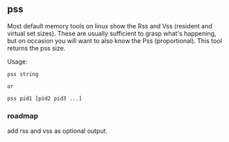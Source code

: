 ## pss

Most default memory tools on linux show the Rss and Vss (resident and virtual set sizes).  These are usually sufficient to grasp what's happening, but on occasion you will want to also know the Pss (proportional).  This tool returns the pss size.  


Usage:
```
pss string 

or

pss pid1 [pid2 pid3 ...]
```

### roadmap

add rss and vss as optional output.  
